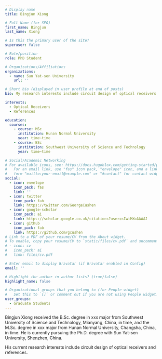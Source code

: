 ```yaml
---
# Display name
title: Bingjun Xiong

# Full Name (for SEO)
first_name: Bingjun
last_name: Xiong

# Is this the primary user of the site?
superuser: false

# Role/position
role: PhD Student

# Organizations/Affiliations
organizations:
  - name: Sun Yat-sen University
    url: ''

# Short bio (displayed in user profile at end of posts)
bio: My research interests include circuit design of optical receivers and references.

interests:
  - Optical Receivers
  - References

education:
  courses:
    - course: MSc
      institution: Hunan Normal University
      year: time~time
    - course: BSc
      institution: Southwest University of Science and Technology
      year: time~time

# Social/Academic Networking
# For available icons, see: https://docs.hugoblox.com/getting-started/page-builder/#icons
#   For an email link, use "fas" icon pack, "envelope" icon, and a link in the
#   form "mailto:your-email@example.com" or "#contact" for contact widget.
social:
  - icon: envelope
    icon_pack: fas
    link: ''
  - icon: twitter
    icon_pack: fab
    link: https://twitter.com/GeorgeCushen
  - icon: google-scholar
    icon_pack: ai
    link: https://scholar.google.co.uk/citations?user=sIwtMXoAAAAJ
  - icon: github
    icon_pack: fab
    link: https://github.com/gcushen
# Link to a PDF of your resume/CV from the About widget.
# To enable, copy your resume/CV to `static/files/cv.pdf` and uncomment the lines below.
# - icon: cv
#   icon_pack: ai
#   link: files/cv.pdf

# Enter email to display Gravatar (if Gravatar enabled in Config)
email: ''

# Highlight the author in author lists? (true/false)
highlight_name: false

# Organizational groups that you belong to (for People widget)
#   Set this to `[]` or comment out if you are not using People widget.
user_groups:
  - Graduate Students
---
```


Bingjun Xiong received the B.Sc. degree in xxx major from Southwest University of Science and Technology, Mianyang, China, in time, and the M.Sc. degree in xxx major from Hunan Normal University, Changsha, China, in time. He is currently pursuing the Ph.D. degree with Sun Yat-sen University, Shenzhen, China.

His current research interests include circuit design of optical receivers and references.
